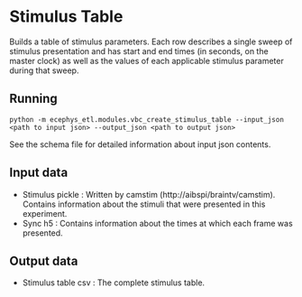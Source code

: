 Stimulus Table
==============
Builds a table of stimulus parameters. Each row describes a single sweep of
stimulus presentation and has start and end times (in seconds, on the master
clock) as well as the values of each applicable stimulus parameter during
that sweep.

Running
-------
```
python -m ecephys_etl.modules.vbc_create_stimulus_table --input_json <path to input json> --output_json <path to output json>
```
See the schema file for detailed information about input json contents.

Input data
----------
- Stimulus pickle : Written by camstim (http://aibspi/braintv/camstim).
Contains information about the stimuli that were presented in this experiment.
- Sync h5 : Contains information about the times at which each frame was presented.

Output data
-----------
- Stimulus table csv : The complete stimulus table.
